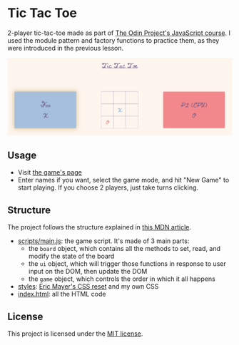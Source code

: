 # Tic Tac Toe
2-player tic-tac-toe made as part of [The Odin
Project's JavaScript
course](https://www.theodinproject.com/courses/javascript/lessons/tic-tac-toe-javascript).
I used the module pattern and factory functions to practice
them, as they were introduced in the previous lesson.

![Screenshot of a game against a computer](./screenshot.png)

## Usage

- Visit [the game's page](https://lcyne.github.io/tic-tac-toe/)
- Enter names if you want, select the game mode, and hit "New Game" to start
  playing. If you choose 2 players, just take turns clicking.

## Structure

The project follows the structure explained in [this MDN
article](https://developer.mozilla.org/en-US/docs/Learn/Getting_started_with_the_web/Dealing_with_files).
- [scripts/main.js](./scripts/main.js): the game script. It's made of 3 main
  parts:
	* the `board` object, which contains all the methods to set, read, and modify
	  the state of the board
	* the `ui` object, which will trigger those functions in response to user
	  input on the DOM, then update the DOM
	* the `game` object, which controls the order in which it all happens 
- [styles](./styles/): [Eric Mayer's CSS
  reset](https://meyerweb.com/eric/tools/css/reset/) and my own CSS
- [index.html](./index.html): all the HTML code

## License

This project is licensed under the [MIT license](./LICENSE).
